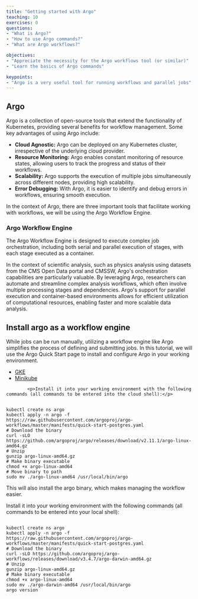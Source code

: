 ```yaml
---
title: "Getting started with Argo"
teaching: 10
exercises: 0
questions:
- "What is Argo?"
- "How to use Argo commands?"
- "What are Argo workflows?"

objectives:
- "Appreciate the necessity for the Argo workflows tool (or similar)"
- "Learn the basics of Argo commands"

keypoints:
- "Argo is a very useful tool for running workflows and parallel jobs"
---
```


## Argo

Argo is a collection of open-source tools that extend the functionality of Kubernetes, providing several benefits for workflow management. Some key advantages of using Argo include:

* **Cloud Agnostic:** Argo can be deployed on any Kubernetes cluster, irrespective of the underlying cloud provider.
* **Resource Monitoring:** Argo enables constant monitoring of resource states, allowing users to track the progress and status of their workflows.
* **Scalability:** Argo supports the execution of multiple jobs simultaneously across different nodes, providing high scalability.
* **Error Debugging:** With Argo, it is easier to identify and debug errors in workflows, ensuring smooth execution.

In the context of Argo, there are three important tools that facilitate working with workflows, we will be using the Argo Workflow Engine.

### Argo Workflow Engine
The Argo Workflow Engine is designed to execute complex job orchestration, including both serial and parallel execution of stages, with each stage executed as a container.

In the context of scientific analysis, such as physics analysis using datasets from the CMS Open Data portal and CMSSW, Argo's orchestration capabilities are particularly valuable. By leveraging Argo, researchers can automate and streamline complex analysis workflows, which often involve multiple processing stages and dependencies. Argo's support for parallel execution and container-based environments allows for efficient utilization of computational resources, enabling faster and more scalable data analysis.

## Install argo as a workflow engine

While jobs can be run manually, utilizing a workflow engine like Argo simplifies the process of defining and submitting jobs. In this tutorial, we will use the Argo Quick Start page to install and configure Argo in your working environment.

<div id="kubernetes-run">
    <div>
        <ul class="nav nav-tabs" role="tablist">
            <li role="presentation" class="active"><a data-os="GKE" href="#shell-gke" aria-controls="GKE" role="tab" data-toggle="tab">GKE</a></li>
            <li role="presentation"><a data-os="minikube" href="#shell-minikube" aria-controls="Minikube" role="tab" data-toggle="tab">Minikube</a></li>
        </ul>
        <div class="tab-content">
            <article role="tabpanel" class="tab-pane active" id="shell-gke">
                
            <p>Install it into your working environment with the following commands (all commands to be entered into the cloud shell):</p>    
<div class="language-bash highlighter-rouge"><div class="highlight"><pre class="highlight"><code> 
kubectl create ns argo
kubectl apply -n argo -f https://raw.githubusercontent.com/argoproj/argo-workflows/master/manifests/quick-start-postgres.yaml
# Download the binary
curl -sLO https://github.com/argoproj/argo/releases/download/v2.11.1/argo-linux-amd64.gz
# Unzip
gunzip argo-linux-amd64.gz
# Make binary executable
chmod +x argo-linux-amd64
# Move binary to path
sudo mv ./argo-linux-amd64 /usr/local/bin/argo
</code></pre></div></div>   
            <p>This will also install the argo binary, which makes managing the workflow easier.</p>
            </article><!-- gke  -->
            <article role="tabpanel" class="tab-pane" id="shell-minikube">
                <p>Install it into your working environment with the following commands (all commands to be entered into your local shell):</p>    
                <div class="language-bash highlighter-rouge"><div class="highlight"><pre class="highlight"><code>
kubectl create ns argo
kubectl apply -n argo -f https://raw.githubusercontent.com/argoproj/argo-workflows/master/manifests/quick-start-postgres.yaml
# Download the binary
curl -sLO https://github.com/argoproj/argo-workflows/releases/download/v3.4.7/argo-darwin-amd64.gz
# Unzip
gunzip argo-linux-amd64.gz
# Make binary executable
chmod +x argo-linux-amd64
sudo mv ./argo-darwin-amd64 /usr/local/bin/argo
argo version    
                </code></pre></div></div>
            </article><!-- Minikube  -->
        </div> <!-- tab-contents  -->
    </div><!-- nav-tabs  -->
</div><!-- kubernetes-run  -->
